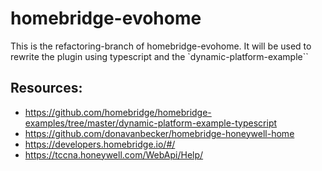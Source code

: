 # homebridge-evohome

This is the refactoring-branch of homebridge-evohome. It will be used to
rewrite the plugin using typescript and the `dynamic-platform-example``

## Resources:
- https://github.com/homebridge/homebridge-examples/tree/master/dynamic-platform-example-typescript
- https://github.com/donavanbecker/homebridge-honeywell-home
- https://developers.homebridge.io/#/
- https://tccna.honeywell.com/WebApi/Help/